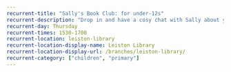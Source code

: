 ```yaml
---
recurrent-title: "Sally's Book Club: for under-12s"
recurrent-description: "Drop in and have a cosy chat with Sally about your latest books. You might get a little reward for your reading efforts!"
recurrent-day: Thursday
recurrent-times: 1530-1700
recurrent-location: leiston-library
recurrent-location-display-name: Leiston Library
recurrent-location-display-url: /branches/leiston-library/
recurrent-category: ["children", "primary"]
---
```


